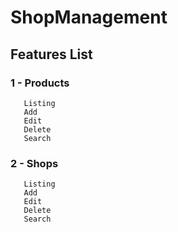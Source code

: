 # ShopManagement

## Features List

### 1 - Products
       Listing
       Add
       Edit
       Delete
       Search

### 2 - Shops
       Listing
       Add
       Edit
       Delete
       Search
